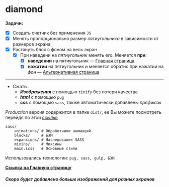 # diamond
**Задачи:**
- [X] Создать счетчик без применения `JS`
- [X] Менять пропорционально размер _пятиугольника_ в зависимости от размеров экрана
- [X] Растянуть блок с фоном на весь экран
    - [X] При наведени на _пятиугольник_ менять его. Меняется **при**:
        - [X] **наведении** на пятиугольник — [Главная страница](https://scofield001.github.io/diamond/) 
        - [X] **нажатии** на пятиугольник и меняется обратно при нажатии на _фон_ — [Альтернативная страница](https://scofield001.github.io/diamond/focus)
---


+ Сжаты:
    + ***Изображения*** с помощью `tinify` без потери качества
    + ***html*** с помощью `pug`
    + ***css*** c помощью `sass`, также автоматически добавлены _префиксы_
    
*Production* версия содержится в папке `dist/`, ее Вы можете посмотреть перейдя по этой _[ссылке](https://github.com/Scofield001/scofield001.github.io/tree/master/diamond)_
    
    sass/        
        animations/ # Обработчики анимаций
        blocks/     # БЭМ
        expansions/ # Наследования SASS
        mixins/     # Миксины
        main.scss   # Основные стили
        
Использовались технологии: `pug, sass, gulp, БЭМ`

**[Ссылка на Главную страницу](https://scofield001.github.io/diamond/)**

##### Скоро будет добавлено больше изображений для разных экранов

